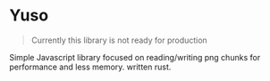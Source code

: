 # Yuso
> Currently this library is not ready for production

Simple Javascript library focused on reading/writing png chunks for performance and less memory. written rust.